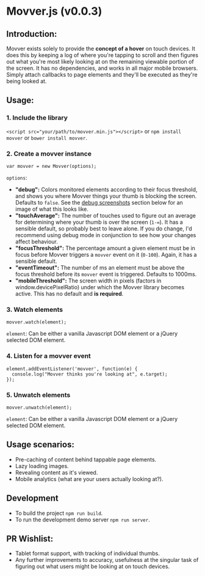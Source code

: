 # Movver.js (v0.0.3)

## Introduction:
Movver exists solely to provide the **concept of a hover** on touch devices. It does this by keeping a log of where you're tapping to scroll and then figures out what you're most likely looking at on the remaining viewable portion of the screen. It has no dependencies, and works in all major mobile browsers. Simply attach callbacks to page elements and they'll be executed as they're being looked at.

## Usage:

### 1. Include the library
`<script src="your/path/to/movver.min.js"></script>` or `npm install movver` or `bower install movver`.

### 2. Create a movver instance

```
var movver = new Movver(options);
```

`options`:

 - **"debug":** Colors monitored elements according to their focus threshold, and shows you where Movver things your thumb is blocking the screen. Defaults to `false`. See the [debug screenshots](https://github.com/michaelcarter/movver/blob/master/README.md#debug-screenshots) section below for an image of what this looks like.
 - **"touchAverage":** The number of touches used to figure out an average for determining where your thumb is over the screen (`1-∞`). It has a sensible default, so probably best to leave alone. If you do change, I'd recommend using debug mode in conjunction to see how your changes affect behaviour.
 - **"focusThreshold":** The percentage amount a given element must be in focus before Movver triggers a `movver` event on it (`0-100`). Again, it has a sensible default.
 - **"eventTimeout":** The number of ms an element must be above the focus threshold before its `movver` event is triggered. Defaults to 1000ms.
 - **"mobileThreshold":** The screen width in pixels (factors in window.devicePixelRatio) under which the Movver library becomes active. This has no default and **is required**.

### 3. Watch elements
```
movver.watch(element);
```
`element`: Can be either a vanilla Javascript DOM element or a jQuery selected DOM element.

### 4. Listen for a movver event
```
element.addEventListener('movver', function(e) {
  console.log("Movver thinks you're looking at", e.target);
});
```

### 5. Unwatch elements

```
movver.unwatch(element);
```

`element`: Can be either a vanilla Javascript DOM element or a jQuery selected DOM element.


## Usage scenarios:
- Pre-caching of content behind tappable page elements.
- Lazy loading images.
- Revealing content as it's viewed.
- Mobile analytics (what are your users actually looking at?).

## Development
- To build the project `npm run build`.
- To run the development demo server `npm run server`.


## PR Wishlist:
- Tablet format support, with tracking of individual thumbs.
- Any further improvements to accuracy, usefulness at the singular task of figuring out what users might be looking at on touch devices.
